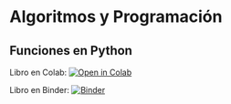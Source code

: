 # Algoritmos y Programación
## Funciones en Python

Libro en Colab: [![Open in Colab](https://colab.research.google.com/assets/colab-badge.svg)](https://colab.research.google.com/github/jzaldivar/funciones/blob/main/Funciones%20en%20Python.ipynb)

Libro en Binder: [![Binder](https://mybinder.org/badge_logo.svg)](https://mybinder.org/v2/gh/jzaldivar/funciones/HEAD?filepath=Funciones%20en%20Python.ipynb)
